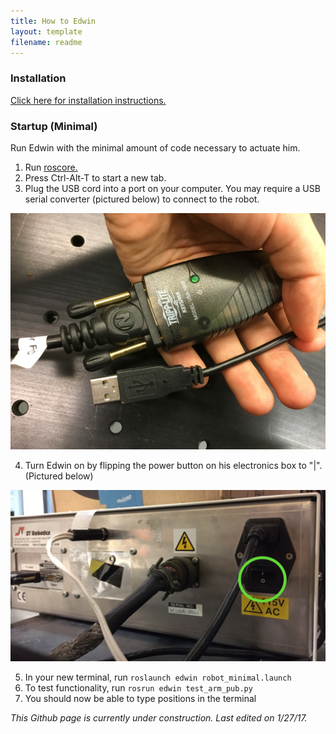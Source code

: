 ```yaml
---
title: How to Edwin
layout: template
filename: readme
---
```


### Installation

[Click here for installation instructions.](install_edwin)

### Startup (Minimal)

Run Edwin with the minimal amount of code necessary to actuate him.

  1. Run [roscore.](http://wiki.ros.org/roscore)
  2. Press Ctrl-Alt-T to start a new tab.
  3. Plug the USB cord into a port on your computer. You may require a USB serial converter (pictured below) to connect to the robot.
  
  ![Connector](images/USBConnect.jpeg)
    
  4. Turn Edwin on by flipping the power button on his electronics box to "|". (Pictured below)
  
  ![Switch](images/PowerSwitch.jpeg)

  5. In your new terminal, run `roslaunch edwin robot_minimal.launch`
  6. To test functionality, run `rosrun edwin test_arm_pub.py`
  7. You should now be able to type positions in the terminal

*This Github page is currently under construction. Last edited on 1/27/17.*

